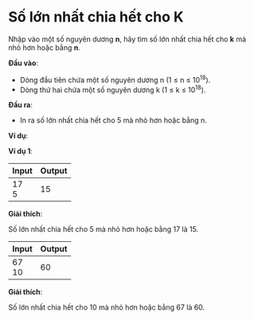 # Số lớn nhất chia hết cho K

Nhập vào một số nguyên dương **n**, hãy tìm số lớn nhất chia hết cho **k** mà nhỏ hơn hoặc bằng **n**.

**Đầu vào**:

- Dòng đầu tiên chứa một số nguyên dương n (1 ≤ n ≤ 10<sup>18</sup>).
- Dòng thứ hai chứa một số nguyên dương k (1 ≤ k ≤ 10<sup>18</sup>).

**Đầu ra**:

- In ra số lớn nhất chia hết cho 5 mà nhỏ hơn hoặc bằng n.

**Ví dụ**:

**Ví dụ 1**:

| Input | Output |
|:-------|:--------|
| 17 <br> 5  | 15      |

**Giải thích**:

Số lớn nhất chia hết cho 5 mà nhỏ hơn hoặc bằng 17 là 15.

| Input | Output |
|:-------|:--------|
| 67 <br> 10  | 60      |

**Giải thích**:

Số lớn nhất chia hết cho 10 mà nhỏ hơn hoặc bằng 67 là 60.

